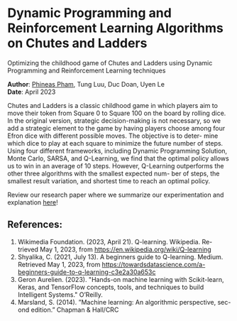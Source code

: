 # Dynamic Programming and Reinforcement Learning Algorithms on Chutes and Ladders
Optimizing the childhood game of Chutes and Ladders using Dynamic Programming and Reinforcement Learning techniques

**Author**: [Phineas Pham](https://github.com/Ph1n-Pham), Tung Luu, Duc Doan, Uyen Le <br />
**Date**: April 2023

Chutes and Ladders is a classic childhood game in which players aim
to move their token from Square 0 to Square 100 on the board by rolling
dice. In the original version, strategic decision-making is not necessary, so
we add a strategic element to the game by having players choose among
four Efron dice with different possible moves. The objective is to deter-
mine which dice to play at each square to minimize the future number of
steps. Using four different frameworks, including Dynamic Programming
Solution, Monte Carlo, SARSA, and Q-Learning, we find that the optimal
policy allows us to win in an average of 10 steps. However, Q-Learning
outperforms the other three algorithms with the smallest expected num-
ber of steps, the smallest result variation, and shortest time to reach an
optimal policy.

Review our research paper where we summarize our experimentation and explanation [here](https://github.com/Ph1n-Pham/chutes_ladders_optimization/blob/main/research_report.pdf)!

## References:

1. Wikimedia Foundation. (2023, April 21). Q-learning. Wikipedia. Re-
trieved May 1, 2023, from https://en.wikipedia.org/wiki/Q-learning
2. Shyalika, C. (2021, July 13). A beginners guide to Q-learning. Medium.
Retrieved May 1, 2023, from https://towardsdatascience.com/a-beginners-guide-to-q-learning-c3e2a30a653c
3. Geron Aurelien. (2023). "Hands-on machine learning with Scikit-learn,
Keras, and TensorFlow concepts, tools, and techniques to build Intelligent
Systems." O’Reilly.
4. Marsland, S. (2014). ”Machine learning: An algorithmic perspective, sec-
ond edition.” Chapman & Hall/CRC
